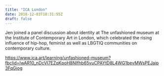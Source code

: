 ```yaml
---
title: "ICA London"
date: 2018-12-03T18:31:55Z
draft: false
---
```


Jen joined a panel discussion about identity at The unfashioned museum at the Institute of Contemporary Art in London, which celebrated the rising influence of hip-hop, feminist as well as LBGTIQ communities on contemporary culture. 

https://www.ica.art/learning/unfashioned-museum?fbclid=IwAR10_nDcVI7EZqKpoH8NIfhb65vuCPAYtD8L4WG1bevMWsPEJaip3FqGjog


